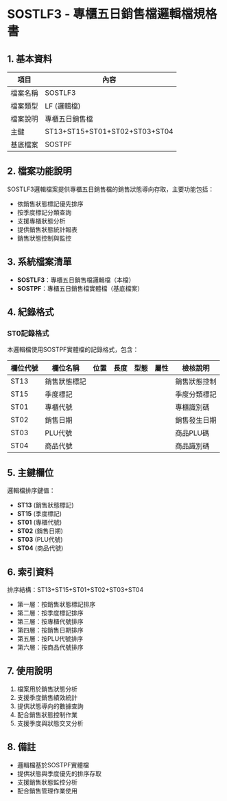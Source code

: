 # SOSTLF3 - 專櫃五日銷售檔邏輯檔規格書

## 1. 基本資料

| 項目 | 內容 |
|------|------|
| 檔案名稱 | SOSTLF3 |
| 檔案類型 | LF (邏輯檔) |
| 檔案說明 | 專櫃五日銷售檔 |
| 主鍵 | ST13+ST15+ST01+ST02+ST03+ST04 |
| 基底檔案 | SOSTPF |

## 2. 檔案功能說明

SOSTLF3邏輯檔案提供專櫃五日銷售檔的銷售狀態導向存取，主要功能包括：

- 依銷售狀態標記優先排序
- 按季度標記分類查詢
- 支援專櫃狀態分析
- 提供銷售狀態統計報表
- 銷售狀態控制與監控

## 3. 系統檔案清單

- **SOSTLF3**：專櫃五日銷售檔邏輯檔（本檔）
- **SOSTPF**：專櫃五日銷售檔實體檔（基底檔案）

## 4. 紀錄格式

### ST0記錄格式

本邏輯檔使用SOSTPF實體檔的記錄格式，包含：

| 欄位代號 | 欄位名稱 | 位置 | 長度 | 型態 | 屬性 | 檢核說明 |
|----------|----------|------|------|------|------|----------|
| ST13 | 銷售狀態標記 | | | | | 銷售狀態控制 |
| ST15 | 季度標記 | | | | | 季度分類標記 |
| ST01 | 專櫃代號 | | | | | 專櫃識別碼 |
| ST02 | 銷售日期 | | | | | 銷售發生日期 |
| ST03 | PLU代號 | | | | | 商品PLU碼 |
| ST04 | 商品代號 | | | | | 商品識別碼 |

## 5. 主鍵欄位

邏輯檔排序鍵值：
- **ST13** (銷售狀態標記)
- **ST15** (季度標記)
- **ST01** (專櫃代號)
- **ST02** (銷售日期)
- **ST03** (PLU代號)
- **ST04** (商品代號)

## 6. 索引資料

排序結構：ST13+ST15+ST01+ST02+ST03+ST04
- 第一層：按銷售狀態標記排序
- 第二層：按季度標記排序
- 第三層：按專櫃代號排序
- 第四層：按銷售日期排序
- 第五層：按PLU代號排序
- 第六層：按商品代號排序

## 7. 使用說明

1. 檔案用於銷售狀態分析
2. 支援季度銷售績效統計
3. 提供狀態導向的數據查詢
4. 配合銷售狀態控制作業
5. 支援季度與狀態交叉分析

## 8. 備註

- 邏輯檔基於SOSTPF實體檔
- 提供狀態與季度優先的排序存取
- 支援銷售狀態監控分析
- 配合銷售管理作業使用 